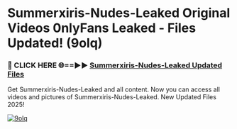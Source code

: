 # Summerxiris-Nudes-Leaked Original Videos 0nlyFans Leaked - Files Updated! (9olq)

<h3>🔴 CLICK HERE 🌐==►► <a href="https://tinyurl.com/5h6xmrr3" rel="nofollow">Summerxiris-Nudes-Leaked Updated Files</a></h3>

Get Summerxiris-Nudes-Leaked and all content. Now you can access all videos and pictures of Summerxiris-Nudes-Leaked. New Updated Files 2025!

[![9olq](https://i.imgur.com/KVD873Z.gif)](https://tinyurl.com/5h6xmrr3)
